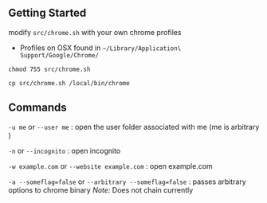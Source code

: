 ## Getting Started
modify ```src/chrome.sh``` with your own chrome profiles
 - Profiles on OSX found in ```~/Library/Application\ Support/Google/Chrome/```
 
```chmod 755 src/chrome.sh```

```cp src/chrome.sh /local/bin/chrome```

## Commands
```-u me``` or ```--user me``` : open the user folder associated with me (me is arbitrary )

```-n``` or ```--incognito``` : open incognito

```-w example.com``` or ```--website example.com``` : open example.com

```-a --someflag=false``` or ```--arbitrary --someflag=false``` : passes arbitrary options to chrome binary _Note:_ Does not chain currently